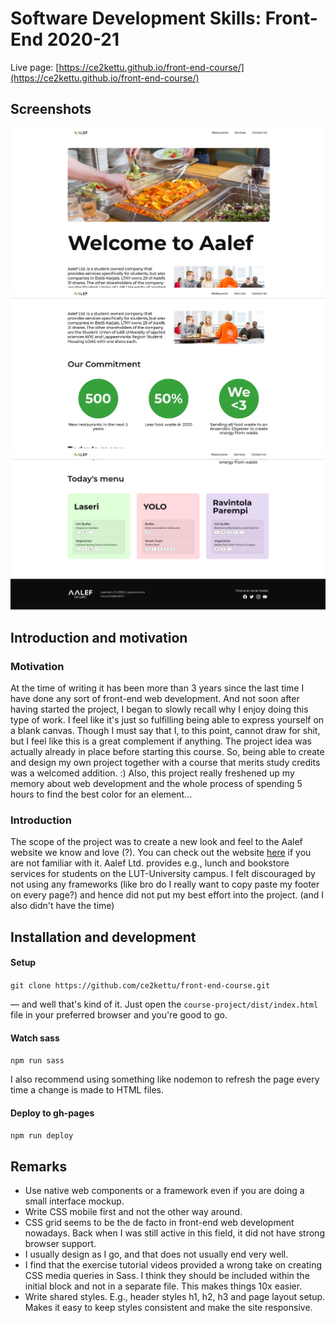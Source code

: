 # Software Development Skills: Front-End 2020-21

Live page: [https://ce2kettu.github.io/front-end-course/](https://ce2kettu.github.io/front-end-course/)

## Screenshots

<img src="screenshots/home_1.png" width="700px" height="auto">
<img src="screenshots/home_2.png" width="700px" height="auto">
<img src="screenshots/home_3.png" width="700px" height="auto">


## Introduction and motivation

### Motivation
At the time of writing it has been more than 3 years since the last time I have done any sort of front-end web development. And not soon after having started the project, I began to slowly recall why I enjoy doing this type of work. I feel like it's just so fulfilling being able to express yourself on a blank canvas. Though I must say that I, to this point, cannot draw for shit, but I feel like this is a great complement if anything.
The project idea was actually already in place before starting this course. So, being able to create and design my own project together with a course that merits study credits was a welcomed addition. :)
Also, this project really freshened up my memory about web development and the whole process of spending 5 hours to find the best color for an element...

### Introduction
The scope of the project was to create a new look and feel to the Aalef website we know and love (?). You can check out the website [here](https://aalef.fi/) if you are not familiar with it. Aalef Ltd. provides e.g., lunch and bookstore services for students on the LUT-University campus. I felt discouraged by not using any frameworks (like bro do I really want to copy paste my footer on every page?) and hence did not put my best effort into the project. (and I also didn't have the time)

## Installation and development

#### Setup
`git clone https://github.com/ce2kettu/front-end-course.git`

— and well that's kind of it. Just open the `course-project/dist/index.html` file in your preferred browser and you're good to go.

#### Watch sass
`npm run sass`

I also recommend using something like nodemon to refresh the page every time a change is made to HTML files.

#### Deploy to gh-pages
`npm run deploy`

## Remarks
- Use native web components or a framework even if you are doing a small interface mockup.
- Write CSS mobile first and not the other way around.
- CSS grid seems to be the de facto in front-end web development nowadays. Back when I was still active in this field, it did not have strong browser support.
- I usually design as I go, and that does not usually end very well.
- I find that the exercise tutorial videos provided a wrong take on creating CSS media queries in Sass. I think they should be included within the initial block and not in a separate file. This makes things 10x easier.
- Write shared styles. E.g., header styles h1, h2, h3 and page layout setup. Makes it easy to keep styles consistent and make the site responsive.
